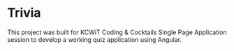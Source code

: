 # Trivia

This project was built for KCWiT Coding & Cocktails Single Page Application session to develop a working quiz application using Angular. 
